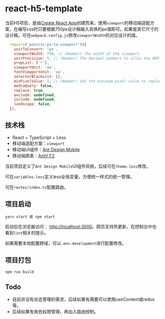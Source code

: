 # react-h5-template
当前H5项目，是由[Create React App](https://github.com/facebook/create-react-app)创建而来。使用`viewport`的移动端适配方案，在编写css时只要根据750px设计稿输入具体的px值即可。如果是其它尺寸的设计稿，可在`webpack.config.js`修改`viewportWidth`的对应设计的值。
```js
  require('postcss-px-to-viewport')({
    unitToConvert: 'px',
    viewportWidth: 750, // (Number) The width of the viewport.
    unitPrecision: 5, // (Number) The decimal numbers to allow the REM units to grow to.
    propList: ['*'],
    viewportUnit: 'vw',
    fontViewportUnit: 'vw',
    selectorBlackList: [],
    minPixelValue: 1, // (Number) Set the minimum pixel value to replace.
    mediaQuery: false,
    replace: true,
    exclude: undefined,
    include: undefined,
    landscape: false,
  }),
```

## 技术栈
* React + TypeScript + Less
* 移动端适配方案：`viewport`
* 移动端UI组件：[Ant Design Mobile](https://mobile.ant.design/zh)
* 移动端图表：[AntV F2](https://f2.antv.vision/zh)

当前项目定义了`Ant Design Mobile`UI组件风格，后续可在`theme.less`修改。

可在`variables.less`定义less全局变量，方便统一样式的统一管理。

可在`routes/index.ts`配置路由。

## 项目启动
```
yarn start 或 npm start
```

启动后在浏览器访问： [http://localhost:3000](http://localhost:3000)。网页支持热更新，在控制台中也看到`lint`相关的提示。

如果需要本地配置跨域，可以`.env.development`进行配置修改。

## 项目打包
```
npm run build
```

## Todo
* 目前并没有状态管理的需求，后续如果有需要可以使用useContext或redux等。
* 后续如果有角色权限管理，再加入路由控制。
